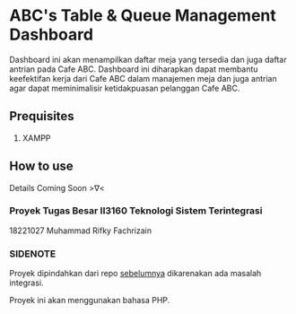 # ABC's Table & Queue Management Dashboard
Dashboard ini akan menampilkan daftar meja yang tersedia dan juga daftar antrian pada Cafe ABC. Dashboard ini diharapkan dapat membantu keefektifan kerja dari Cafe ABC dalam manajemen meja dan juga antrian agar dapat meminimalisir ketidakpuasan pelanggan Cafe ABC.

## Prequisites
1. XAMPP

## How to use
Details Coming Soon >∇<

### Proyek Tugas Besar II3160 Teknologi Sistem Terintegrasi
18221027 Muhammad Rifky Fachrizain

### SIDENOTE
Proyek dipindahkan dari repo [sebelumnya](https://github.com/ZevonikRF/tugas-besar-ii3160) dikarenakan ada masalah integrasi.

Proyek ini akan menggunakan bahasa PHP.

